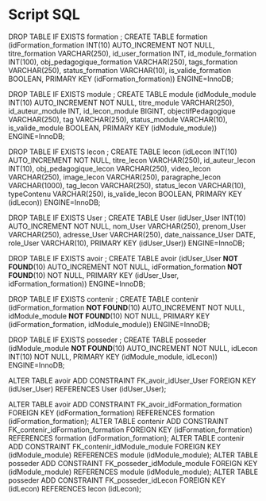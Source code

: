 # **Script SQL**


DROP TABLE IF EXISTS formation ;
CREATE TABLE formation (idFormation_formation INT(10) AUTO_INCREMENT NOT NULL,
titre_formation VARCHAR(250),
id_user_formation INT,
id_module_formation INT(100),
obj_pedagogique_formation VARCHAR(250),
tags_formation VARCHAR(250),
status_formation VARCHAR(10),
is_valide_formation BOOLEAN,
PRIMARY KEY (idFormation_formation)) ENGINE=InnoDB;

DROP TABLE IF EXISTS module ;
CREATE TABLE module (idModule_module INT(10) AUTO_INCREMENT NOT NULL,
titre_module VARCHAR(250),
id_auteur_module INT,
id_lecon_module BIGINT,
objectifPedagogique VARCHAR(250),
tag VARCHAR(250),
status_module VARCHAR(10),
is_valide_module BOOLEAN,
PRIMARY KEY (idModule_module)) ENGINE=InnoDB;

DROP TABLE IF EXISTS lecon ;
CREATE TABLE lecon (idLecon INT(10) AUTO_INCREMENT NOT NULL,
titre_lecon VARCHAR(250),
id_auteur_lecon INT(10),
obj_pedagogique_lecon VARCHAR(250),
video_lecon VARCHAR(250),
image_lecon VARCHAR(250),
paragraphe_lecon VARCHAR(1000),
tag_lecon VARCHAR(250),
status_lecon VARCHAR(10),
typeContenu VARCHAR(250),
is_valide_lecon BOOLEAN,
PRIMARY KEY (idLecon)) ENGINE=InnoDB;

DROP TABLE IF EXISTS User ;
CREATE TABLE User (idUser_User INT(10) AUTO_INCREMENT NOT NULL,
nom_User VARCHAR(250),
prenom_User VARCHAR(250),
adresse_User VARCHAR(250),
date_naissance_User DATE,
role_User VARCHAR(10),
PRIMARY KEY (idUser_User)) ENGINE=InnoDB;

DROP TABLE IF EXISTS avoir ;
CREATE TABLE avoir (idUser_User **NOT FOUND**(10) AUTO_INCREMENT NOT NULL,
idFormation_formation **NOT FOUND**(10) NOT NULL,
PRIMARY KEY (idUser_User,
idFormation_formation)) ENGINE=InnoDB;

DROP TABLE IF EXISTS contenir ;
CREATE TABLE contenir (idFormation_formation **NOT FOUND**(10) AUTO_INCREMENT NOT NULL,
idModule_module **NOT FOUND**(10) NOT NULL,
PRIMARY KEY (idFormation_formation,
idModule_module)) ENGINE=InnoDB;

DROP TABLE IF EXISTS posseder ;
CREATE TABLE posseder (idModule_module **NOT FOUND**(10) AUTO_INCREMENT NOT NULL,
idLecon INT(10) NOT NULL,
PRIMARY KEY (idModule_module,
idLecon)) ENGINE=InnoDB;

ALTER TABLE avoir ADD CONSTRAINT FK_avoir_idUser_User FOREIGN KEY (idUser_User) REFERENCES User (idUser_User);

ALTER TABLE avoir ADD CONSTRAINT FK_avoir_idFormation_formation FOREIGN KEY (idFormation_formation) REFERENCES formation (idFormation_formation);
ALTER TABLE contenir ADD CONSTRAINT FK_contenir_idFormation_formation FOREIGN KEY (idFormation_formation) REFERENCES formation (idFormation_formation);
ALTER TABLE contenir ADD CONSTRAINT FK_contenir_idModule_module FOREIGN KEY (idModule_module) REFERENCES module (idModule_module);
ALTER TABLE posseder ADD CONSTRAINT FK_posseder_idModule_module FOREIGN KEY (idModule_module) REFERENCES module (idModule_module);
ALTER TABLE posseder ADD CONSTRAINT FK_posseder_idLecon FOREIGN KEY (idLecon) REFERENCES lecon (idLecon);